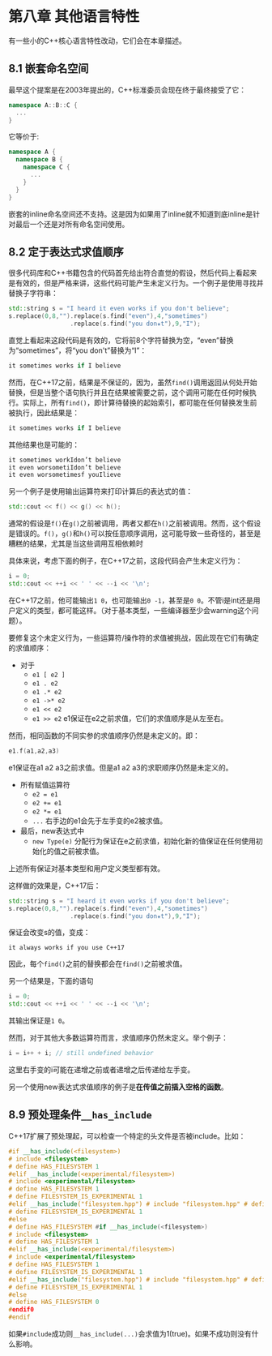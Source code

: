 # 第八章 其他语言特性
有一些小的C++核心语言特性改动，它们会在本章描述。

## 8.1 嵌套命名空间
最早这个提案是在2003年提出的，C++标准委员会现在终于最终接受了它：
```cpp
namespace A::B::C {
  ...
}
```
它等价于:
```cpp
namespace A {
  namespace B {
    namespace C {
      ...
    }
  }
}
```
嵌套的inline命名空间还不支持。这是因为如果用了inline就不知道到底inline是针对最后一个还是对所有命名空间使用。

## 8.2 定于表达式求值顺序
很多代码库和C++书籍包含的代码首先给出符合直觉的假设，然后代码上看起来是有效的，但是严格来讲，这些代码可能产生未定义行为。一个例子是使用寻找并替换子字符串：
```cpp
std::string s = "I heard it even works if you don't believe";
s.replace(0,8,"").replace(s.find("even"),4,"sometimes")
                 .replace(s.find("you don✬t"),9,"I");
```
直觉上看起来这段代码是有效的，它将前8个字符替换为空，“even”替换为“sometimes”，将“you don't”替换为“I”：
```cpp
it sometimes works if I believe
```
然而，在C++17之前，结果是不保证的，因为，虽然`find()`调用返回从何处开始替换，但是当整个语句执行并且在结果被需要之前，这个调用可能在任何时候执行。实际上，所有`find()`，即计算待替换的起始索引，都可能在任何替换发生前被执行，因此结果是：
```cpp
it sometimes works if I believe
```
其他结果也是可能的：
```cpp
it sometimes workIdon’t believe
it even worsometiIdon’t believe
it even worsometimesf youIlieve
```
另一个例子是使用输出运算符来打印计算后的表达式的值：
```cpp
std::cout << f() << g() << h();
```
通常的假设是`f()`在`g()`之前被调用，两者又都在`h()`之前被调用。然而，这个假设是错误的。`f()`，`g()`和`h()`可以按任意顺序调用，这可能导致一些奇怪的，甚至是糟糕的结果，尤其是当这些调用互相依赖时

具体来说，考虑下面的例子，在C++17之前，这段代码会产生未定义行为：
```cpp
i = 0;
std::cout << ++i << ' ' << --i << '\n';
```
在C++17之前，他可能输出`1 0`，也可能输出`0 -1`，甚至是`0 0`。不管i是int还是用户定义的类型，都可能这样。（对于基本类型，一些编译器至少会warning这个问题）。

要修复这个未定义行为，一些运算符/操作符的求值被挑战，因此现在它们有确定的求值顺序：
+ 对于
  + `e1 [ e2 ]`
  + `e1 . e2`
  + `e1 .* e2`
  + `e1 ->* e2`
  + `e1 << e2`
  + `e1 >> e2`
e1保证在e2之前求值，它们的求值顺序是从左至右。

然而，相同函数的不同实参的求值顺序仍然是未定义的。即：
```cpp
e1.f(a1,a2,a3)
```
e1保证在a1 a2 a3之前求值。但是a1 a2 a3的求职顺序仍然是未定义的。
+ 所有赋值运算符
  + `e2 = e1`
  + `e2 += e1`
  + `e2 *= e1`
  + `...`
右手边的e1会先于左手变的e2被求值。
+ 最后，new表达式中
  + `new Type(e)`
分配行为保证在e之前求值，初始化新的值保证在任何使用初始化的值之前被求值。

上述所有保证对基本类型和用户定义类型都有效。

这样做的效果是，C++17后：
```cpp
std::string s = "I heard it even works if you don't believe";
s.replace(0,8,"").replace(s.find("even"),4,"sometimes")
                 .replace(s.find("you don✬t"),9,"I");
```
保证会改变s的值，变成：
```
it always works if you use C++17
```
因此，每个`find()`之前的替换都会在`find()`之前被求值。

另一个结果是，下面的语句
```cpp
i = 0;
std::cout << ++i << ' ' << --i << '\n';
```
其输出保证是`1 0`。

然而，对于其他大多数运算符而言，求值顺序仍然未定义。举个例子：
```cpp
i = i++ + i; // still undefined behavior
```
这里右手变的i可能在递增之前或者递增之后传递给左手变。

另一个使用new表达式求值顺序的例子是**在传值之前插入空格的函数**。


## 8.9 预处理条件`__has_include`
C++17扩展了预处理起，可以检查一个特定的头文件是否被include。比如：
```cpp
#if __has_include(<filesystem>)
# include <filesystem>
# define HAS_FILESYSTEM 1
#elif __has_include(<experimental/filesystem>)
# include <experimental/filesystem>
# define HAS_FILESYSTEM 1
# define FILESYSTEM_IS_EXPERIMENTAL 1
#elif __has_include("filesystem.hpp") # include "filesystem.hpp" # define HAS_FILESYSTEM 1
# define FILESYSTEM_IS_EXPERIMENTAL 1
#else
# define HAS_FILESYSTEM #if __has_include(<filesystem>)
# include <filesystem>
# define HAS_FILESYSTEM 1
#elif __has_include(<experimental/filesystem>)
# include <experimental/filesystem>
# define HAS_FILESYSTEM 1
# define FILESYSTEM_IS_EXPERIMENTAL 1
#elif __has_include("filesystem.hpp") # include "filesystem.hpp" # define HAS_FILESYSTEM 1
# define FILESYSTEM_IS_EXPERIMENTAL 1
#else
# define HAS_FILESYSTEM 0
#endif0
#endif
```
如果`#include`成功则`__has_include(...)`会求值为1(true)。如果不成功则没有什么影响。